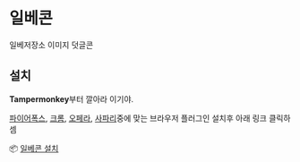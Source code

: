 # 일베콘

일베저장소 이미지 덧글콘

## 설치

**Tampermonkey**부터 깔아라 이기야.

[파이어폭스](https://addons.mozilla.org/en-US/firefox/addon/tampermonkey/), [크롬](https://chrome.google.com/webstore/detail/dhdgffkkebhmkfjojejmpbldmpobfkfo), [오페라](https://addons.opera.com/en/extensions/details/tampermonkey-beta/), [사파리](https://apps.apple.com/us/app/tampermonkey/id1482490089)중에 맞는 브라우저 플러그인 설치후 아래 링크 클릭하셈

📦 [일베콘 설치](https://raw.githubusercontent.com/nomunyan/ilbecon/master/ilbecon.user.js)
